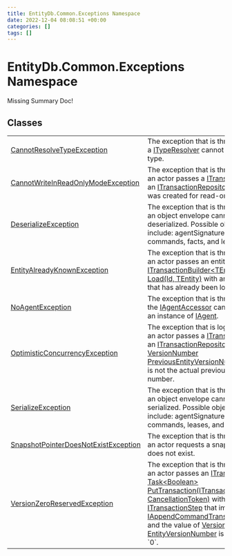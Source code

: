 ```yaml
---
title: EntityDb.Common.Exceptions Namespace
date: 2022-12-04 08:08:51 +00:00
categories: []
tags: []
---
```


# EntityDb.Common.Exceptions Namespace
Missing Summary Doc!
## Classes
<table><tr><td><a href='dotnet/entitydb-common-exceptions-cannotresolvetypeexception'>CannotResolveTypeException</a></td><td>
The exception that is thrown when a <a href='dotnet/entitydb-common-typeresolvers-ityperesolver'>ITypeResolver</a> cannot resolve a type.
</td></tr><tr><td><a href='dotnet/entitydb-common-exceptions-cannotwriteinreadonlymodeexception'>CannotWriteInReadOnlyModeException</a></td><td>
The exception that is thrown when an actor passes a <a href='dotnet/entitydb-abstractions-transactions-itransaction'>ITransaction</a> to an
<a href='dotnet/entitydb-abstractions-transactions-itransactionrepository'>ITransactionRepository</a> that was created for read-only mode.
</td></tr><tr><td><a href='dotnet/entitydb-common-exceptions-deserializeexception'>DeserializeException</a></td><td>
The exception that is thrown when an object envelope cannot be deserialized. Possible objects include:
agentSignatures,
commands, facts, and leases.
</td></tr><tr><td><a href='dotnet/entitydb-common-exceptions-entityalreadyknownexception'>EntityAlreadyKnownException</a></td><td>
The exception that is thrown when an actor passes an entity id to
<a href='dotnet/entitydb-abstractions-transactions-builders-itransactionbuilder`1-load'>ITransactionBuilder&lt;TEntity&gt; Load(Id, TEntity)</a>
with an entity id that has already been loaded.
</td></tr><tr><td><a href='dotnet/entitydb-common-exceptions-noagentexception'>NoAgentException</a></td><td>
The exception that is thrown when the <a href='dotnet/entitydb-abstractions-agents-iagentaccessor'>IAgentAccessor</a> cannot return an instance of
<a href='dotnet/entitydb-abstractions-agents-iagent'>IAgent</a>.
</td></tr><tr><td><a href='dotnet/entitydb-common-exceptions-optimisticconcurrencyexception'>OptimisticConcurrencyException</a></td><td>
The exception that is logged when an actor passes a <a href='dotnet/entitydb-abstractions-transactions-itransaction'>ITransaction</a> to an
<a href='dotnet/entitydb-abstractions-transactions-itransactionrepository'>ITransactionRepository</a> with a
<a href='dotnet/entitydb-abstractions-transactions-steps-iappendcommandtransactionstep-previousentityversionnumber'>VersionNumber PreviousEntityVersionNumber</a> that is not the actual
previous version number.
</td></tr><tr><td><a href='dotnet/entitydb-common-exceptions-serializeexception'>SerializeException</a></td><td>
The exception that is thrown when an object envelope cannot be serialized. Possible objects include:
agentSignatures,
commands, leases, and tags.
</td></tr><tr><td><a href='dotnet/entitydb-common-exceptions-snapshotpointerdoesnotexistexception'>SnapshotPointerDoesNotExistException</a></td><td>
The exception that is thrown when an actor requests a snapshot that does not exist.
</td></tr><tr><td><a href='dotnet/entitydb-common-exceptions-versionzeroreservedexception'>VersionZeroReservedException</a></td><td>
The exception that is thrown when an actor passes an <a href='dotnet/entitydb-abstractions-transactions-itransaction'>ITransaction</a> to
<a href='dotnet/entitydb-abstractions-transactions-itransactionrepository-puttransaction'>Task&lt;Boolean&gt; PutTransaction(ITransaction, CancellationToken)</a> with on a
<a href='dotnet/entitydb-abstractions-transactions-steps-itransactionstep'>ITransactionStep</a> that implements <a href='dotnet/entitydb-abstractions-transactions-steps-iappendcommandtransactionstep'>IAppendCommandTransactionStep</a>
and the value of <a href='dotnet/entitydb-abstractions-transactions-steps-itransactionstep-entityversionnumber'>VersionNumber EntityVersionNumber</a> is equal to `0`.
</td></tr></table>

